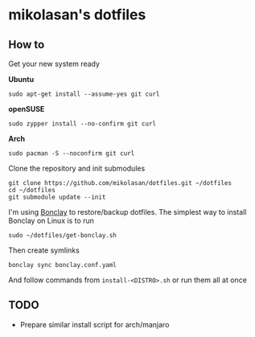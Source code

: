 # mikolasan's dotfiles

## How to

Get your new system ready

**Ubuntu**
```
sudo apt-get install --assume-yes git curl
```

**openSUSE**
```
sudo zypper install --no-confirm git curl
```

**Arch**
```
sudo pacman -S --noconfirm git curl
```

Clone the repository and init submodules

```
git clone https://github.com/mikolasan/dotfiles.git ~/dotfiles
cd ~/dotfiles
git submodule update --init
```

I'm using [Bonclay](https://github.com/talal/bonclay) to restore/backup dotfiles.
The simplest way to install Bonclay on Linux is to run

```
sudo ~/dotfiles/get-bonclay.sh
```

Then create symlinks

```
bonclay sync bonclay.conf.yaml
```

And follow commands from `install-<DISTRO>.sh` or run them all at once

## TODO

- Prepare similar install script for arch/manjaro
